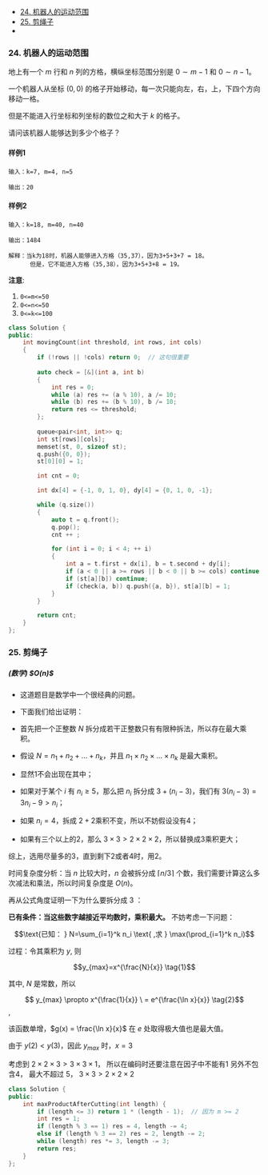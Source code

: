 
<!-- @import "[TOC]" {cmd="toc" depthFrom=1 depthTo=6 orderedList=false} -->

<!-- code_chunk_output -->

- [24. 机器人的运动范围](#24-机器人的运动范围)
- [25. 剪绳子](#25-剪绳子)
- [](#)

<!-- /code_chunk_output -->

### 24. 机器人的运动范围

地上有一个 $m$ 行和 $n$ 列的方格，横纵坐标范围分别是 $0 \sim m - 1$ 和 $0 \sim n - 1$。

一个机器人从坐标 $(0,0)$ 的格子开始移动，每一次只能向左，右，上，下四个方向移动一格。

但是不能进入行坐标和列坐标的数位之和大于 $k$ 的格子。

请问该机器人能够达到多少个格子？

<h4>样例1</h4>

```
输入：k=7, m=4, n=5

输出：20
```

<h4>样例2</h4>

```
输入：k=18, m=40, n=40

输出：1484

解释：当k为18时，机器人能够进入方格（35,37），因为3+5+3+7 = 18。
      但是，它不能进入方格（35,38），因为3+5+3+8 = 19。
```

<strong>注意</strong>:

<ol>
<li><code>0<=m<=50</code></li>
<li><code>0<=n<=50</code></li>
<li><code>0<=k<=100</code></li>
</ol>

```cpp
class Solution {
public:
    int movingCount(int threshold, int rows, int cols)
    {
        if (!rows || !cols) return 0;  // 这句很重要
        
        auto check = [&](int a, int b)
        {
            int res = 0;
            while (a) res += (a % 10), a /= 10;
            while (b) res += (b % 10), b /= 10;
            return res <= threshold;
        };
        
        queue<pair<int, int>> q;
        int st[rows][cols];
        memset(st, 0, sizeof st);
        q.push({0, 0});
        st[0][0] = 1;

        int cnt = 0;

        int dx[4] = {-1, 0, 1, 0}, dy[4] = {0, 1, 0, -1};

        while (q.size())
        {
            auto t = q.front();
            q.pop();
            cnt ++ ;

            for (int i = 0; i < 4; ++ i)
            {
                int a = t.first + dx[i], b = t.second + dy[i];
                if (a < 0 || a >= rows || b < 0 || b >= cols) continue;
                if (st[a][b]) continue;
                if (check(a, b)) q.push({a, b}), st[a][b] = 1;
            }
        }

        return cnt;
    }
};
```

### 25. 剪绳子

<h5>(数学)  $O(n)$</h5>

- 这道题目是数学中一个很经典的问题。
- 下面我们给出证明：

- 首先把一个正整数 $N$ 拆分成若干正整数只有有限种拆法，所以存在最大乘积。
- 假设 $N = n_1 + n_2 + ... + n_k$，并且 $n_1 \times n_2 \times ... \times n_k$ 是最大乘积。

- 显然$1$不会出现在其中；
- 如果对于某个 $i$ 有 $n_i \ge 5$，那么把 $n_i$ 拆分成 $3 + (n_i - 3)$，我们有 $3(n_i - 3) = 3n_i - 9 \gt n_i$；
- 如果 $n_i = 4$，拆成 $2 + 2$乘积不变，所以不妨假设没有4；
- 如果有三个以上的2，那么 $3 \times 3 \gt 2 \times 2 \times 2$，所以替换成3乘积更大；

综上，选用尽量多的3，直到剩下2或者4时，用2。

时间复杂度分析：当 $n$ 比较大时，$n$ 会被拆分成 $\lceil n / 3 \rceil$ 个数，我们需要计算这么多次减法和乘法，所以时间复杂度是 $O(n)$。

再从公式角度证明一下为什么要拆分成 $3$ ：

**已有条件：当这些数字越接近平均数时，乘积最大。** 不妨考虑一下问题：

$$\text{已知： } N=\sum_{i=1}^k n_i \text{ ,求 } \max(\prod_{i=1}^k n_i)$$

过程：令其乘积为 $y$, 则 

$$y_{max}=x^{\frac{N}{x}} \tag{1}$$

其中, $N$ 是常数，所以

$$
y_{max} \propto x^{\frac{1}{x}} \ 
= e^{\frac{\ln x}{x}}
 \tag{2}$$,

该函数单增，$g(x) = \frac{\ln x}{x}$  在 $e$ 处取得极大值也是最大值。

由于 $y(2) < y(3)$，因此 $y_{max}$ 时，$x = 3$

考虑到 $2\times 2 \times 3 > 3\times 3\times 1$， 所以在编码时还要注意在因子中不能有1
另外不包含4， 最大不超过 5， $3\times 3 > 2\times 2 \times 2$

```cpp
class Solution {
public:
    int maxProductAfterCutting(int length) {
        if (length <= 3) return 1 * (length - 1);  // 因为 m >= 2
        int res = 1;
        if (length % 3 == 1) res = 4, length -= 4;
        else if (length % 3 == 2) res = 2, length -= 2;
        while (length) res *= 3, length -= 3;
        return res;
    }
};
```

### 